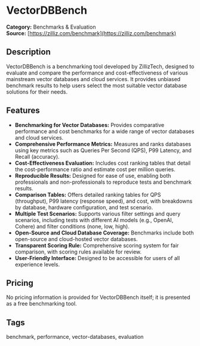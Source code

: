 # VectorDBBench

**Category:** Benchmarks & Evaluation  
**Source:** [https://zilliz.com/benchmark](https://zilliz.com/benchmark)

## Description
VectorDBBench is a benchmarking tool developed by ZillizTech, designed to evaluate and compare the performance and cost-effectiveness of various mainstream vector databases and cloud services. It provides unbiased benchmark results to help users select the most suitable vector database solutions for their needs.

## Features
- **Benchmarking for Vector Databases:** Provides comparative performance and cost benchmarks for a wide range of vector databases and cloud services.
- **Comprehensive Performance Metrics:** Measures and ranks databases using key metrics such as Queries Per Second (QPS), P99 Latency, and Recall (accuracy).
- **Cost-Effectiveness Evaluation:** Includes cost ranking tables that detail the cost-performance ratio and estimate cost per million queries.
- **Reproducible Results:** Designed for ease of use, enabling both professionals and non-professionals to reproduce tests and benchmark results.
- **Comparison Tables:** Offers detailed ranking tables for QPS (throughput), P99 latency (response speed), and cost, with breakdowns by database, hardware configuration, and test scenario.
- **Multiple Test Scenarios:** Supports various filter settings and query scenarios, including tests with different AI models (e.g., OpenAI, Cohere) and filter conditions (none, low, high).
- **Open-Source and Cloud Database Coverage:** Benchmarks include both open-source and cloud-hosted vector databases.
- **Transparent Scoring Rule:** Comprehensive scoring system for fair comparison, with scoring rules available for review.
- **User-Friendly Interface:** Designed to be accessible for users of all experience levels.

## Pricing
No pricing information is provided for VectorDBBench itself; it is presented as a free benchmarking tool.

## Tags
benchmark, performance, vector-databases, evaluation